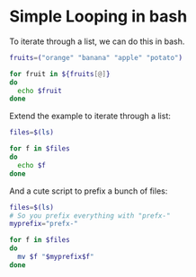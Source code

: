 # Simple Looping in bash

To iterate through a list, we can do this in bash. 

~~~~bash
fruits=("orange" "banana" "apple" "potato")

for fruit in ${fruits[@]}
do
  echo $fruit
done
~~~~

Extend the example to iterate through a list:

~~~~bash
files=$(ls)

for f in $files
do
  echo $f
done
~~~~

And a cute script to prefix a bunch of files:

~~~~bash
files=$(ls) 
# So you prefix everything with "prefx-"
myprefix="prefx-"

for f in $files
do
  mv $f "$myprefix$f"
done
~~~~

